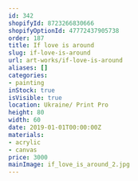```yaml
---
id: 342
shopifyId: 8723266830666
shopifyOptionId: 47772437905738
order: 187
title: If love is around
slug: if-love-is-around
url: art-works/if-love-is-around
aliases: []
categories:
- painting
inStock: true
isVisible: true
location: Ukraine/ Print Pro
height: 80
width: 60
date: 2019-01-01T00:00:00Z
materials:
- acrylic
- canvas
price: 3000
mainImage: if_love_is_around_2.jpg
---
```


